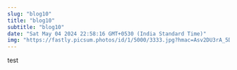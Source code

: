 ```yaml
---
slug: "blog10"
title: "blog10"
subtitle: "blog10"
date: "Sat May 04 2024 22:58:16 GMT+0530 (India Standard Time)"
img: "https://fastly.picsum.photos/id/1/5000/3333.jpg?hmac=Asv2DU3rA_5D1xSe22xZK47WEAN0wjWeFOhzd13ujW4"
---
```



test
  
